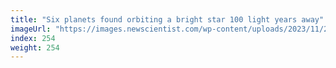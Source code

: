 ```yaml
---
title: "Six planets found orbiting a bright star 100 light years away"
imageUrl: "https://images.newscientist.com/wp-content/uploads/2023/11/29130646/SEI_182061041.jpg?width=788"
index: 254
weight: 254
---
```

